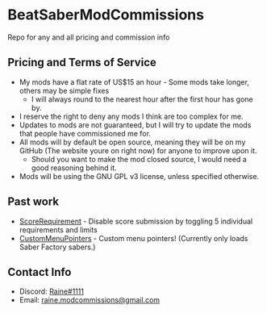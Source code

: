 # BeatSaberModCommissions
Repo for any and all pricing and commission info

## Pricing and Terms of Service
* My mods have a flat rate of US$15 an hour - Some mods take longer, others may be simple fixes
  * I will always round to the nearest hour after the first hour has gone by.
* I reserve the right to deny any mods I think are too complex for me.
* Updates to mods are not guaranteed, but I will try to update the mods that people have commissioned me for.
* All mods will by default be open source, meaning they will be on my GitHub (The website youre on right now) for anyone to improve upon it.
  * Should you want to make the mod closed source, I would need a good reasoning behind it.
* Mods will be using the GNU GPL v3 license, unless specified otherwise.

## Past work
* [ScoreRequirement](https://github.com/dawnvt/scorerequirement) - Disable score submission by toggling 5 individual requirements and limits
* [CustomMenuPointers](https://github.com/dawnvt/custommenupointers) - Custom menu pointers! (Currently only loads Saber Factory sabers.)

## Contact Info
* Discord: [Raine#1111](https://discordapp.com/users/813176414692966432)
* Email: [raine.modcommissions@gmail.com](raine.modcommissions@gmail.com)
